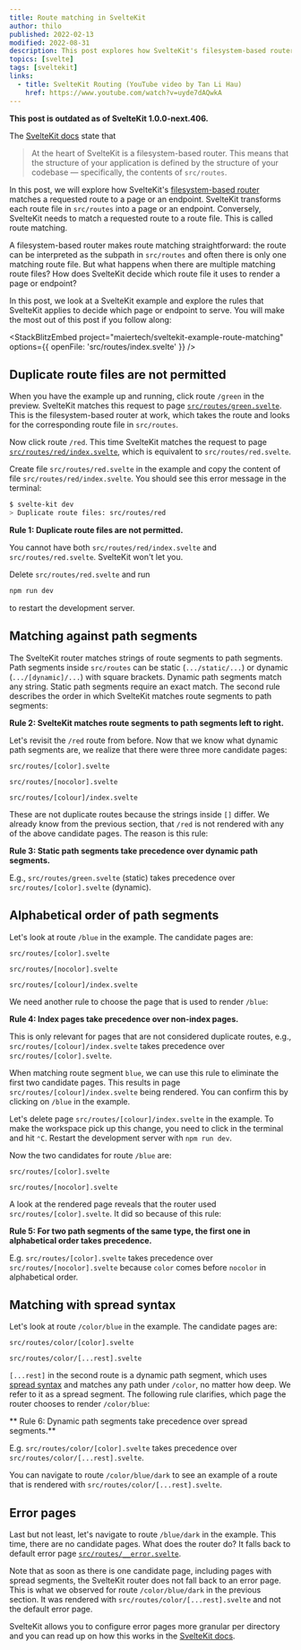 ```yaml
---
title: Route matching in SvelteKit
author: thilo
published: 2022-02-13
modified: 2022-08-31
description: This post explores how SvelteKit's filesystem-based router matches a requested route to a page or an endpoint in src/routes.
topics: [svelte]
tags: [sveltekit]
links:
  - title: SvelteKit Routing (YouTube video by Tan Li Hau)
    href: https://www.youtube.com/watch?v=uyde7dAQwkA
---
```


<script>
  import Card from '$lib/components/card.svelte';
  import StackBlitzEmbed from '$lib/components/stackblitz-embed.svelte';
</script>

**This post is outdated as of SvelteKit 1.0.0-next.406.**

The [SvelteKit docs](https://kit.svelte.dev/docs#routing) state that

> At the heart of SvelteKit is a filesystem-based router. This means that the structure of your application is defined by the structure of your codebase — specifically, the contents of `src/routes`.

In this post, we will explore how SvelteKit's [filesystem-based router](https://kit.svelte.dev/docs#routing) matches a requested route to a page or an endpoint. SvelteKit transforms each route file in `src/routes` into a page or an endpoint. Conversely, SvelteKit needs to match a requested route to a route file. This is called route matching.

A filesystem-based router makes route matching straightforward: the route can be interpreted as the subpath in `src/routes` and often there is only one matching route file. But what happens when there are multiple matching route files? How does SvelteKit decide which route file it uses to render a page or endpoint?

In this post, we look at a SvelteKit example and explore the rules that SvelteKit applies to decide which page or endpoint to serve. You will make the most out of this post if you follow along:

<StackBlitzEmbed project="maiertech/sveltekit-example-route-matching" options={{ openFile: 'src/routes/index.svelte' }} />

## Duplicate route files are not permitted

When you have the example up and running, click route `/green` in the preview. SvelteKit matches this request to page [`src/routes/green.svelte`](https://github.com/maiertech/sveltekit-example-route-matching/blob/main/src/routes/green.svelte). This is the filesystem-based router at work, which takes the route and looks for the corresponding route file in `src/routes`.

Now click route `/red`. This time SvelteKit matches the request to page [`src/routes/red/index.svelte`](https://github.com/maiertech/sveltekit-example-route-matching/blob/main/src/routes/red/index.svelte), which is equivalent to `src/routes/red.svelte`.

Create file `src/routes/red.svelte` in the example and copy the content of file `src/routes/red/index.svelte`. You should see this error message in the terminal:

```bash
$ svelte-kit dev
> Duplicate route files: src/routes/red
```

<Card>

**Rule 1: Duplicate route files are not permitted.**

You cannot have both `src/routes/red/index.svelte` and `src/routes/red.svelte`. SvelteKit won't let you.

</Card>

Delete `src/routes/red.svelte` and run

```bash
npm run dev
```

to restart the development server.

## Matching against path segments

The SvelteKit router matches strings of route segments to path segments. Path segments inside `src/routes` can be static (`.../static/...`) or dynamic (`.../[dynamic]/...`) with square brackets. Dynamic path segments match any string. Static path segments require an exact match. The second rule describes the order in which SvelteKit matches route segments to path segments:

<Card>

**Rule 2: SvelteKit matches route segments to path segments left to right.**

</Card>

Let's revisit the `/red` route from before. Now that we know what dynamic path segments are, we realize that there were three more candidate pages:

```
src/routes/[color].svelte

src/routes/[nocolor].svelte

src/routes/[colour]/index.svelte
```

These are not duplicate routes because the strings inside `[]` differ. We already know from the previous section, that `/red` is not rendered with any of the above candidate pages. The reason is this rule:

<Card>

**Rule 3: Static path segments take precedence over dynamic path segments.**

E.g., `src/routes/green.svelte` (static) takes precedence over `src/routes/[color].svelte` (dynamic).

</Card>

## Alphabetical order of path segments

Let's look at route `/blue` in the example. The candidate pages are:

```
src/routes/[color].svelte

src/routes/[nocolor].svelte

src/routes/[colour]/index.svelte
```

We need another rule to choose the page that is used to render `/blue`:

<Card>

**Rule 4: Index pages take precedence over non-index pages.**

This is only relevant for pages that are not considered duplicate routes, e.g., `src/routes/[colour]/index.svelte` takes precedence over `src/routes/[color].svelte`.

</Card>

When matching route segment `blue`, we can use this rule to eliminate the first two candidate pages. This results in page `src/routes/[colour]/index.svelte` being rendered. You can confirm this by clicking on `/blue` in the example.

Let's delete page `src/routes/[colour]/index.svelte` in the example. To make the workspace pick up this change, you need to click in the terminal and hit `⌃C`. Restart the development server with `npm run dev`.

Now the two candidates for route `/blue` are:

```
src/routes/[color].svelte

src/routes/[nocolor].svelte
```

A look at the rendered page reveals that the router used `src/routes/[color].svelte`. It did so because of this rule:

<Card>

**Rule 5: For two path segments of the same type, the first one in alphabetical order takes precedence.**

E.g. `src/routes/[color].svelte` takes precedence over `src/routes/[nocolor].svelte` because `color` comes before `nocolor` in alphabetical order.

</Card>

## Matching with spread syntax

Let's look at route `/color/blue` in the example. The candidate pages are:

```
src/routes/color/[color].svelte

src/routes/color/[...rest].svelte
```

`[...rest]` in the second route is a dynamic path segment, which uses [spread syntax](https://developer.mozilla.org/en-US/docs/Web/JavaScript/Reference/Operators/Spread_syntax) and matches any path under `/color`, no matter how deep. We refer to it as a spread segment. The following rule clarifies, which page the router chooses to render `/color/blue`:

<Card>

** Rule 6: Dynamic path segments take precedence over spread segments.**

E.g. `src/routes/color/[color].svelte` takes precedence over `src/routes/color/[...rest].svelte`.

</Card>

You can navigate to route `/color/blue/dark` to see an example of a route that is rendered with `src/routes/color/[...rest].svelte`.

## Error pages

Last but not least, let's navigate to route `/blue/dark` in the example. This time, there are no candidate pages. What does the router do? It falls back to default error page [`src/routes/__error.svelte`](https://github.com/maiertech/sveltekit-example-route-matching/blob/main/src/routes/__error.svelte).

Note that as soon as there is one candidate page, including pages with spread segments, the SvelteKit router does not fall back to an error page. This is what we observed for route `/color/blue/dark` in the previous section. It was rendered with `src/routes/color/[...rest].svelte` and not the default error page.

SvelteKit allows you to configure error pages more granular per directory and you can read up on how this works in the [SvelteKit docs](https://kit.svelte.dev/docs/layouts#error-pages).
